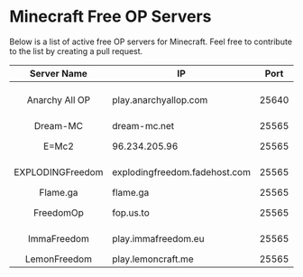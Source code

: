 # Minecraft Free OP Servers
Below is a list of active free OP servers for Minecraft. Feel free to contribute to the list by creating a pull request.

|    Server Name   | IP                            | Port  | Premium/Cracked | Instant OP                | Griefing    |
|:----------------:|-------------------------------|-------|-----------------|---------------------------|-------------|
|  Anarchy All OP  |     play.anarchyallop.com     | 25640 |     Premium     | No, registration required | Not allowed |
|     Dream-MC     |          dream-mc.net         | 25565 |     Cracked     |            Yes            |   Allowed   |
|       E=Mc2      |         96.234.205.96         | 25565 |     Premium     |            Yes            | Not allowed |
| EXPLODINGFreedom | explodingfreedom.fadehost.com | 25565 |     Cracked     |     No, given by staff    | Not allowed |
|     Flame.ga     |            flame.ga           | 25565 |     Cracked     |            Yes            |   Allowed   |
|     FreedomOp    |           fop.us.to           | 25565 |     Premium     |            Yes            | Not allowed |
|    ImmaFreedom   |      play.immafreedom.eu      | 25565 |     Cracked     |     No, given by staff    | Not allowed |
|   LemonFreedom   |       play.lemoncraft.me      | 25565 |     Cracked     |            Yes            |   Unknown   |
